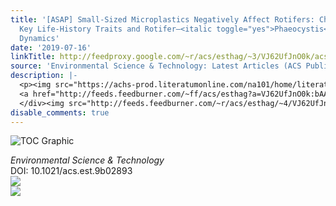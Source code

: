 ```yaml
---
title: '[ASAP] Small-Sized Microplastics Negatively Affect Rotifers: Changes in the
  Key Life-History Traits and Rotifer–<italic toggle="yes">Phaeocystis</italic> Population
  Dynamics'
date: '2019-07-16'
linkTitle: http://feedproxy.google.com/~r/acs/esthag/~3/VJ62UfJnO0k/acs.est.9b02893
source: 'Environmental Science & Technology: Latest Articles (ACS Publications)'
description: |-
  <p><img src="https://achs-prod.literatumonline.com/na101/home/literatum/publisher/achs/journals/content/esthag/0/esthag.ahead-of-print/acs.est.9b02893/20190716/images/medium/es-2019-028938_0010.gif" alt="TOC Graphic"/></p><div><cite>Environmental Science & Technology</cite></div><div>DOI: 10.1021/acs.est.9b02893</div><div class="feedflare">
  <a href="http://feeds.feedburner.com/~ff/acs/esthag?a=VJ62UfJnO0k:bAAiBTuNXqA:yIl2AUoC8zA"><img src="http://feeds.feedburner.com/~ff/acs/esthag?d=yIl2AUoC8zA" border="0"></img></a>
  </div><img src="http://feeds.feedburner.com/~r/acs/esthag/~4/VJ62UfJnO0k" ...
disable_comments: true
---
```

<p><img src="https://achs-prod.literatumonline.com/na101/home/literatum/publisher/achs/journals/content/esthag/0/esthag.ahead-of-print/acs.est.9b02893/20190716/images/medium/es-2019-028938_0010.gif" alt="TOC Graphic"/></p><div><cite>Environmental Science & Technology</cite></div><div>DOI: 10.1021/acs.est.9b02893</div><div class="feedflare">
<a href="http://feeds.feedburner.com/~ff/acs/esthag?a=VJ62UfJnO0k:bAAiBTuNXqA:yIl2AUoC8zA"><img src="http://feeds.feedburner.com/~ff/acs/esthag?d=yIl2AUoC8zA" border="0"></img></a>
</div><img src="http://feeds.feedburner.com/~r/acs/esthag/~4/VJ62UfJnO0k" ...